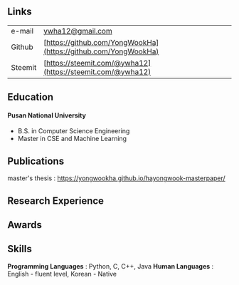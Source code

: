 ## Links

| | |
|-|-|
| e-mail | ywha12@gmail.com |
| Github | [https://github.com/YongWookHa](https://github.com/YongWookHa) |
| Steemit | [https://steemit.com/@ywha12](https://steemit.com/@ywha12) |

## Education
 #### Pusan National University
* B.S. in Computer Science Engineering
* Master in CSE and Machine Learning

## Publications
master's thesis : [https://yongwookha.github.io/hayongwook-masterpaper/
](https://yongwookha.github.io/hayongwook-masterpaper/)

## Research Experience

## Awards

## Skills

**Programming Languages** : Python, C, C++, Java
**Human Languages** : English - fluent level, Korean - Native
